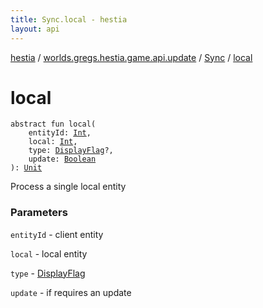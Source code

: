 ```yaml
---
title: Sync.local - hestia
layout: api
---
```


<div class='api-docs-breadcrumbs'><a href="../../index.html">hestia</a> / <a href="../index.html">worlds.gregs.hestia.game.api.update</a> / <a href="index.html">Sync</a> / <a href="./local.html">local</a></div>

# local

<div class="signature"><code><span class="keyword">abstract</span> <span class="keyword">fun </span><span class="identifier">local</span><span class="symbol">(</span><br/>&nbsp;&nbsp;&nbsp;&nbsp;<span class="parameterName" id="worlds.gregs.hestia.game.api.update.Sync$local(kotlin.Int, kotlin.Int, worlds.gregs.hestia.game.update.DisplayFlag, kotlin.Boolean)/entityId">entityId</span><span class="symbol">:</span>&nbsp;<a href="https://kotlinlang.org/api/latest/jvm/stdlib/kotlin/-int/index.html"><span class="identifier">Int</span></a><span class="symbol">, </span><br/>&nbsp;&nbsp;&nbsp;&nbsp;<span class="parameterName" id="worlds.gregs.hestia.game.api.update.Sync$local(kotlin.Int, kotlin.Int, worlds.gregs.hestia.game.update.DisplayFlag, kotlin.Boolean)/local">local</span><span class="symbol">:</span>&nbsp;<a href="https://kotlinlang.org/api/latest/jvm/stdlib/kotlin/-int/index.html"><span class="identifier">Int</span></a><span class="symbol">, </span><br/>&nbsp;&nbsp;&nbsp;&nbsp;<span class="parameterName" id="worlds.gregs.hestia.game.api.update.Sync$local(kotlin.Int, kotlin.Int, worlds.gregs.hestia.game.update.DisplayFlag, kotlin.Boolean)/type">type</span><span class="symbol">:</span>&nbsp;<a href="../../worlds.gregs.hestia.game.update/-display-flag/index.html"><span class="identifier">DisplayFlag</span></a><span class="symbol">?</span><span class="symbol">, </span><br/>&nbsp;&nbsp;&nbsp;&nbsp;<span class="parameterName" id="worlds.gregs.hestia.game.api.update.Sync$local(kotlin.Int, kotlin.Int, worlds.gregs.hestia.game.update.DisplayFlag, kotlin.Boolean)/update">update</span><span class="symbol">:</span>&nbsp;<a href="https://kotlinlang.org/api/latest/jvm/stdlib/kotlin/-boolean/index.html"><span class="identifier">Boolean</span></a><br/><span class="symbol">)</span><span class="symbol">: </span><a href="https://kotlinlang.org/api/latest/jvm/stdlib/kotlin/-unit/index.html"><span class="identifier">Unit</span></a></code></div>

Process a single local entity

### Parameters

<code>entityId</code> - client entity

<code>local</code> - local entity

<code>type</code> - <a href="../../worlds.gregs.hestia.game.update/-display-flag/index.html">DisplayFlag</a>

<code>update</code> - if requires an update